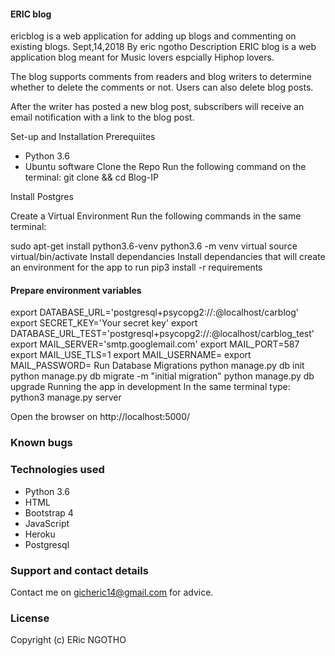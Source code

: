 #### ERIC blog
ericblog is a web application for adding up blogs and commenting on existing blogs.
Sept,14,2018
By eric ngotho
Description
ERIC blog is a web application blog meant for Music lovers espcially Hiphop lovers.

The blog supports comments from readers and blog writers to determine whether to delete the comments or not. Users can also delete blog posts.

After the writer has posted a new blog post, subscribers will receive an email notification with a link to the blog post.

Set-up and Installation
Prerequiites
- Python 3.6
- Ubuntu software
Clone the Repo
Run the following command on the terminal: git clone && cd Blog-IP

Install Postgres

Create a Virtual Environment
Run the following commands in the same terminal:

sudo apt-get install python3.6-venv
python3.6 -m venv virtual
source virtual/bin/activate
Install dependancies
Install dependancies that will create an environment for the app to run pip3 install -r requirements

#### Prepare environment variables
export DATABASE_URL='postgresql+psycopg2://<your-username>:<your-password>@localhost/carblog'
export SECRET_KEY='Your secret key'
export DATABASE_URL_TEST='postgresql+psycopg2://<your-username>:<your-password>@localhost/carblog_test'
export MAIL_SERVER='smtp.googlemail.com'
export MAIL_PORT=587
export MAIL_USE_TLS=1
export MAIL_USERNAME=<your-email>
export MAIL_PASSWORD=<your-password> 
Run Database Migrations
python manage.py db init
python manage.py db migrate -m "initial migration"
python manage.py db upgrade
Running the app in development
In the same terminal type: python3 manage.py server

Open the browser on http://localhost:5000/

### Known bugs


### Technologies used
- Python 3.6
- HTML
- Bootstrap 4
- JavaScript
- Heroku
- Postgresql
### Support and contact details
Contact me on gicheric14@gmail.com for advice.

### License
Copyright (c) ERic NGOTHO 